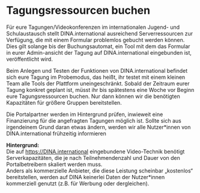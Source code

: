 # Tagungsressourcen buchen

Für eure Tagungen/Videokonferenzen im internationalen Jugend- und Schulaustausch stellt DINA.international ausreichend Serverressourcen zur Verfügung, die mit einem Formular problemlos gebucht werden können. Dies gilt solange bis der Buchungsautomat, ein Tool mit dem das Formular in eurer Admin-ansicht der Tagung auf DINA.international eingebunden ist, veröffentlicht wird.

Beim Anlegen und Testen der Funktionen von DINA.international befindet sich eure Tagung im Probemodus, das heißt, ihr testet mit einem kleinen Team alle Tools der Plattform uneingeschränkt. Sobald der Zeitraum eurer Tagung konkret geplant ist, müsst ihr bis spätestens eine Woche vor Beginn eure Tagungsressourcen buchen. Nur dann können wir die benötigten Kapazitäten für größere Gruppen bereitstellen.

Die Portalpartner werden im Hintergrund prüfen, inwieweit eine Finanzierung für die angefragten Tagungen möglich ist. Sollte sich aus irgendeinem Grund daran etwas ändern, werden wir alle Nutzer\*innen von DINA.international  frühzeitig informieren

**Hintergrund:**  
Die auf https://DINA.international eingebundene Video-Technik benötigt Serverkapazitäten, die je nach Teilnehmendenzahl und Dauer von den Portalbetreibern skaliert werden muss.  
Anders als kommerzielle Anbieter, die diese Leistung scheinbar „kostenlos“ bereitstellen, werden auf DINA keinerlei Daten der Nutzer\*innen kommerziell genutzt \(z.B. für Werbung oder dergleichen\).

